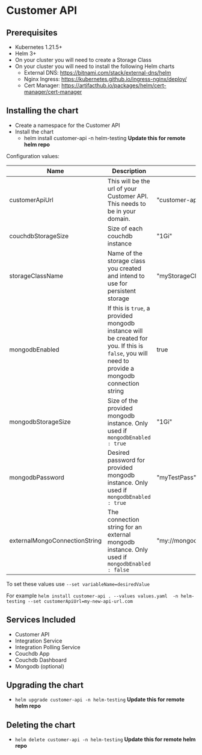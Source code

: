 # Customer API

## Prerequisites

- Kubernetes 1.21.5+
- Helm 3+
- On your cluster you will need to create a Storage Class
- On your cluster you will need to install the following Helm charts
  - External DNS: https://bitnami.com/stack/external-dns/helm 
  - Nginx Ingress: https://kubernetes.github.io/ingress-nginx/deploy/ 
  - Cert Manager: https://artifacthub.io/packages/helm/cert-manager/cert-manager 

## Installing the chart
- Create a namespace for the Customer API
- Install the chart
  - helm install customer-api -n helm-testing **Update this for remote helm repo**
 
 Configuration values:
 
| Name | Description | Value |
|---|---|---|
| customerApiUrl | This will be the url of your Customer API. This needs to be in your domain. | "customer-api.my.domain.com" |
| couchdbStorageSize | Size of each couchdb instance | "1Gi" |
| storageClassName | Name of the storage class you created and intend to use for persistent storage | "myStorageClassName" |
| mongodbEnabled | If this is `true`, a provided mongodb instance will be created for you. If this is `false`, you will need to provide a mongodb connection string | true |
| mongodbStorageSize | Size of the provided mongodb instance. Only used if `mongodbEnabled : true` | "1Gi" |
| mongodbPassword | Desired password for provided mongodb instance. Only used if `mongodbEnabled : true` | "myTestPass" |
| externalMongoConnectionString | The connection string for an external mongodb instance. Only used if `mongodbEnabled : false` | "my://mongodb:conntion@string" |


To set these values use `--set variableName=desiredValue`

For example `helm install customer-api . --values values.yaml  -n helm-testing --set customerApiUrl=my-new-api-url.com`

## Services Included
- Customer API
- Integration Service
- Integration Polling Service
- Couchdb App
- Couchdb Dashboard
- Mongodb (optional)


## Upgrading the chart
  - `helm upgrade customer-api -n helm-testing` **Update this for remote helm repo**

## Deleting the chart
  - `helm delete customer-api -n helm-testing` **Update this for remote helm repo**


